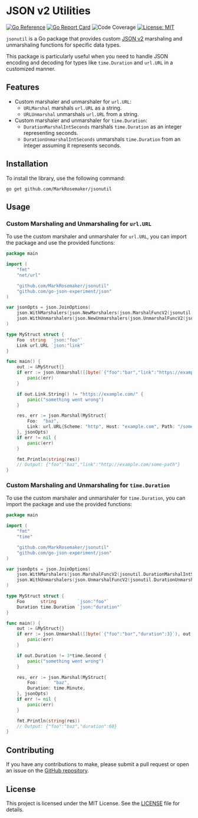 # JSON v2 Utilities
[![Go Reference](https://pkg.go.dev/badge/github.com/MarkRosemaker/jsonutil.svg)](https://pkg.go.dev/github.com/MarkRosemaker/jsonutil)
[![Go Report Card](https://goreportcard.com/badge/github.com/MarkRosemaker/jsonutil)](https://goreportcard.com/report/github.com/MarkRosemaker/jsonutil)
![Code Coverage](https://img.shields.io/badge/coverage-100%25-brightgreen)
[![License: MIT](https://img.shields.io/badge/License-MIT-yellow.svg)](./LICENSE)

`jsonutil` is a Go package that provides custom [JSON v2](https://github.com/go-json-experiment/json) marshaling and unmarshaling functions for specific data types.

This package is particularly useful when you need to handle JSON encoding and decoding for types like `time.Duration` and `url.URL` in a customized manner.

## Features

* Custom marshaler and unmarshaler for `url.URL`:
  * `URLMarshal` marshals `url.URL` as a string.
  * `URLUnmarshal` unmarshals `url.URL` from a string.
* Custom marshaler and unmarshaler for `time.Duration`:
  * `DurationMarshalIntSeconds` marshals `time.Duration` as an integer representing seconds.
  * `DurationUnmarshalIntSeconds` unmarshals `time.Duration` from an integer assuming it represents seconds.

## Installation

To install the library, use the following command:

```shell
go get github.com/MarkRosemaker/jsonutil
```

## Usage


### Custom Marshaling and Unmarshaling for `url.URL`

To use the custom marshaler and unmarshaler for `url.URL`, you can import the package and use the provided functions:

```go
package main

import (
	"fmt"
	"net/url"

	"github.com/MarkRosemaker/jsonutil"
	"github.com/go-json-experiment/json"
)

var jsonOpts = json.JoinOptions(
	json.WithMarshalers(json.NewMarshalers(json.MarshalFuncV2(jsonutil.URLMarshal))),
	json.WithUnmarshalers(json.NewUnmarshalers(json.UnmarshalFuncV2(jsonutil.URLUnmarshal))),
)

type MyStruct struct {
	Foo  string  `json:"foo"`
	Link url.URL `json:"link"`
}

func main() {
	out := &MyStruct{}
	if err := json.Unmarshal([]byte(`{"foo":"bar","link":"https://example.com/"}`), out, jsonOpts); err != nil {
		panic(err)
	}

	if out.Link.String() != "https://example.com/" {
		panic("something went wrong")
	}

	res, err := json.Marshal(MyStruct{
		Foo:  "baz",
		Link: url.URL{Scheme: "http", Host: "example.com", Path: "/some-path"},
	}, jsonOpts)
	if err != nil {
		panic(err)
	}

	fmt.Println(string(res))
	// Output: {"foo":"baz","link":"http://example.com/some-path"}
}
```

### Custom Marshaling and Unmarshaling for `time.Duration`

To use the custom marshaler and unmarshaler for `time.Duration`, you can import the package and use the provided functions:

```go
package main

import (
	"fmt"
	"time"

	"github.com/MarkRosemaker/jsonutil"
	"github.com/go-json-experiment/json"
)

var jsonOpts = json.JoinOptions(
	json.WithMarshalers(json.MarshalFuncV2(jsonutil.DurationMarshalIntSeconds)),
	json.WithUnmarshalers(json.UnmarshalFuncV2(jsonutil.DurationUnmarshalIntSeconds)),
)

type MyStruct struct {
	Foo      string        `json:"foo"`
	Duration time.Duration `json:"duration"`
}

func main() {
	out := &MyStruct{}
	if err := json.Unmarshal([]byte(`{"foo":"bar","duration":3}`), out, jsonOpts); err != nil {
		panic(err)
	}

	if out.Duration != 3*time.Second {
		panic("something went wrong")
	}

	res, err := json.Marshal(MyStruct{
		Foo:      "baz",
		Duration: time.Minute,
	}, jsonOpts)
	if err != nil {
		panic(err)
	}

	fmt.Println(string(res))
	// Output: {"foo":"baz","duration":60}
}
```

## Contributing

If you have any contributions to make, please submit a pull request or open an issue on the [GitHub repository](https://github.com/MarkRosemaker/jsonutil).

## License

This project is licensed under the MIT License. See the [LICENSE](./LICENSE) file for details.
